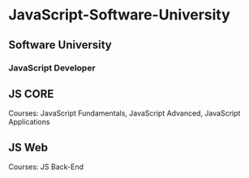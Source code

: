 # JavaScript-Software-University

## Software University
### JavaScript Developer 

## JS CORE
Courses:
JavaScript Fundamentals,
JavaScript Advanced,
JavaScript Applications

## JS Web
Courses:
JS Back-End
